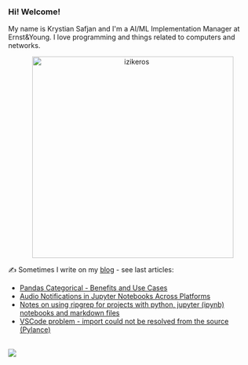 ### Hi! Welcome!

<!-- INTRO -->
<p>My name is Krystian Safjan and I'm a AI/ML Implementation Manager at Ernst&Young. I love programming and things related to computers and networks.</p>

<!-- TECHNOLOGIES AND STATS -->
<center>
<!-- <p><img align="left" src="https://github-readme-stats.vercel.app/api/top-langs?username=izikeros&show_icons=true&locale=en&layout=compact" alt="izikeros" /></p> -->

<p>&nbsp;<img align="center" src="https://github-readme-stats.vercel.app/api?username=izikeros&count_private=true&show_icons=true" alt="izikeros" width="410" /></p>
</center>

<!-- MY WRITINGS -->
✍️ Sometimes I write on my [blog](http://safjan.com) - see last articles:
<!-- BLOG-POST-LIST:START -->
- [Pandas Categorical - Benefits and Use Cases](https://www.safjan.com/pandas-categorical-benefits-and-use-cases/)
- [Audio Notifications in Jupyter Notebooks Across Platforms](https://www.safjan.com/audio-notifications-in-jupyter-notebooks-across-platforms/)
- [Notes on using ripgrep for projects with python, jupyter &lpar;ipynb&rpar; notebooks and markdown files](https://www.safjan.com/notes-on-using-ripgrep-for-projects-with-python-jupyter-ipynb-notebooks-and/)
- [VSCode problem - import could not be resolved from the source &lpar;Pylance&rpar;](https://www.safjan.com/vscode-problem-import-could-not-be-resolved-from-the-source-pylance/)
<!-- BLOG-POST-LIST:END -->

<!-- TROPHY -->
<br />
<img src="https://github-profile-trophy.vercel.app/?username=izikeros&theme=nord&no-frame=true&margin-w=10&column=7" />
